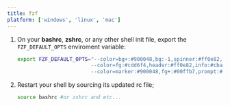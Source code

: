 ```yaml
---
title: fzf
platform: ['windows', 'linux', 'mac']
---
```


1. On your **bashrc**, **zshrc**, or any other shell init file, export the `FZF_DEFAULT_OPTS` enviroment variable:
   ```bash
   export FZF_DEFAULT_OPTS="--color=bg+:#900048,bg:-1,spinner:#ff0e82,hl:#00ffb7 \
                           --color=fg:#cdd6f4,header:#ff0e82,info:#cba6f7,pointer:#00ffb7 \
                           --color=marker:#900048,fg+:#00ffb7,prompt:#cba6f7,hl+:#00ffb7"
   ```
2. Restart your shell by sourcing its updated rc file;
   ```bash
   source bashrc #or zshrc and etc...
   ```
